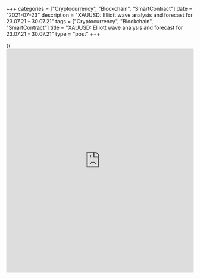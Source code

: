+++
categories = ["Cryptocurrency", "Blockchain", "SmartContract"]
date = "2021-07-23"
description = "XAUUSD: Elliott wave analysis and forecast for 23.07.21 - 30.07.21"
tags = ["Cryptocurrency", "Blockchain", "SmartContract"]
title = "XAUUSD: Elliott wave analysis and forecast for 23.07.21 - 30.07.21"
type = "post"
+++

{{<iframe id="large-banner" src="https://www.bounty.group/#slide=5.0" width="100%" height="600" scrolling="no" style="border: 0px solid rgb(216, 221, 230); border-radius: 3px;">}}

2021-07-23

2021-07-23

XAUUSD: Elliott wave analysis and forecast for 23.07.21 – 30.07.21Alex
Geuta

 **Main scenario:** consider long positions from corrections above the
level of 1749.36 with a target of 1958.14 – 2016.10.

 **Alternative scenario:** Breakout and consolidation below the level of
1749.36 will allow the pair to continue declining to the levels of
1673.40 – 1568.91.

 **Analysis:** an ascending third wave of larger degree (3) formed and a
descending correction developed as wave (4) on the [daily](https://www.fintecher.org/2020/03/03/forex-trading-daily-strategy/) time frame. The
fifth wave (5) appears to be developing on the H4 time frame, with the
first wave of smaller degree 1 of (5) formed and a downward correction
completed as wave 2 of (5) inside. The third wave 3 of (5) started
developing on the H1 time frame, with a corrective wave ii of 3 nearing
completion inside. If the presumption is correct, the pair may be
expected to rise to the levels of 1958.14 – 2016.10. The level of
1749.36 is critical in this scenario as a breakout will enable the pair
to continue declining to the levels of 1673.40 – 1568.91.

* * *

* * *

## Price chart of XAUUSD in real time mode

The content of this article reflects the author’s opinion and does not
necessarily reflect the official position of LiteForex. The material
published on this page is provided for informational purposes only and
should not be considered as the provision of investment advice for the
purposes of Directive 2004/39/EC.

Rate this article:

{{value}}

( {{count}} {{title}} )